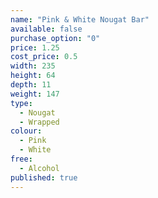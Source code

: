 ```yaml
---
name: "Pink & White Nougat Bar"
available: false
purchase_option: "0"
price: 1.25
cost_price: 0.5
width: 235
height: 64
depth: 11
weight: 147
type: 
  - Nougat
  - Wrapped
colour: 
  - Pink
  - White
free: 
  - Alcohol
published: true
---
```

